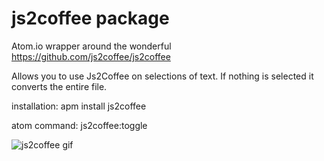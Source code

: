 # js2coffee package

Atom.io wrapper around the wonderful https://github.com/js2coffee/js2coffee

Allows you to use Js2Coffee on selections of text. If nothing is selected it converts the entire file.

installation: apm install js2coffee

atom command: js2coffee:toggle

![js2coffee gif](https://raw.github.com/Chandler/atom-js2coffee/master/js2coffee.gif)
